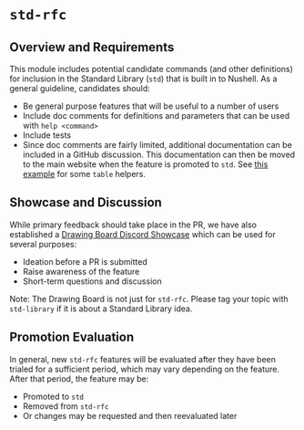 # `std-rfc`

## Overview and Requirements

This module includes potential candidate commands (and other definitions) for inclusion in the Standard Library (`std`) that is built in to Nushell. As a general guideline, candidates should:

* Be general purpose features that will be useful to a number of users
* Include doc comments for definitions and parameters that can be used with `help <command>`
* Include tests
* Since doc comments are fairly limited, additional documentation can be included
  in a GitHub discussion. This documentation can then be moved to the main website when the feature
  is promoted to `std`. See [this example](https://github.com/nushell/nushell/discussions/14935#discussion-7882769) for some `table` helpers.

## Showcase and Discussion

While primary feedback should take place in the PR, we have also established a [Drawing Board Discord Showcase](https://discord.gg/C3eMKV58MQ) which can be used for several purposes:

* Ideation before a PR is submitted
* Raise awareness of the feature
* Short-term questions and discussion

Note: The Drawing Board is not just for `std-rfc`. Please tag your topic with `std-library` if it is about a Standard Library idea.

## Promotion Evaluation

In general, new `std-rfc` features will be evaluated after they have been trialed for a sufficient period, which may vary depending on the feature. After that period, the feature may be:

* Promoted to `std`
* Removed from `std-rfc`
* Or changes may be requested and then reevaluated later
